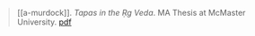 > [[a-murdock]]. *Tapas in the Ṛg Veda*. MA Thesis at McMaster University. [pdf](a/a-murdock1983.pdf)